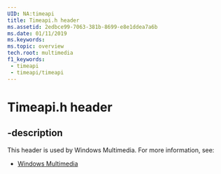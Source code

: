 ```yaml
---
UID: NA:timeapi
title: Timeapi.h header
ms.assetid: 2edbce99-7063-381b-8699-e8e1ddea7a6b
ms.date: 01/11/2019
ms.keywords: 
ms.topic: overview
tech.root: multimedia
f1_keywords:
 - timeapi
 - timeapi/timeapi
---
```


# Timeapi.h header


## -description

This header is used by Windows Multimedia. For more information, see:

- [Windows Multimedia](../_multimedia/index.md)

